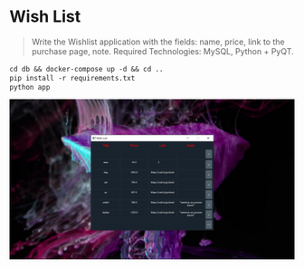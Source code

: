 # Wish List

> Write the Wishlist application with the fields: 
> name, price, link to the purchase page, note. 
> Required Technologies: MySQL, Python + PyQT. 
    
    cd db && docker-compose up -d && cd ..
    pip install -r requirements.txt
    python app

![ui.png](./ui.png)
